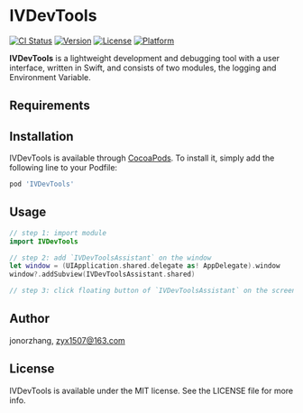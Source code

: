 # IVDevTools

[![CI Status](https://img.shields.io/travis/jonorzhang/IVDevTools.svg?style=flat)](https://travis-ci.org/jonorzhang/IVDevTools)
[![Version](https://img.shields.io/cocoapods/v/IVDevTools.svg?style=flat)](https://cocoapods.org/pods/IVDevTools)
[![License](https://img.shields.io/cocoapods/l/IVDevTools.svg?style=flat)](https://cocoapods.org/pods/IVDevTools)
[![Platform](https://img.shields.io/cocoapods/p/IVDevTools.svg?style=flat)](https://cocoapods.org/pods/IVDevTools)

**IVDevTools** is a lightweight development and debugging tool with a user interface, written in Swift, and consists of two modules, the logging and Environment Variable.

## Requirements

## Installation

IVDevTools is available through [CocoaPods](https://cocoapods.org). To install it, simply add the following line to your Podfile:

```ruby
pod 'IVDevTools'
```

## Usage

```swift
// step 1: import module
import IVDevTools

// step 2: add `IVDevToolsAssistant` on the window
let window = (UIApplication.shared.delegate as! AppDelegate).window
window?.addSubview(IVDevToolsAssistant.shared)

// step 3: click floating button of `IVDevToolsAssistant` on the screen and use it
```


## Author

jonorzhang, zyx1507@163.com

## License

IVDevTools is available under the MIT license. See the LICENSE file for more info.
